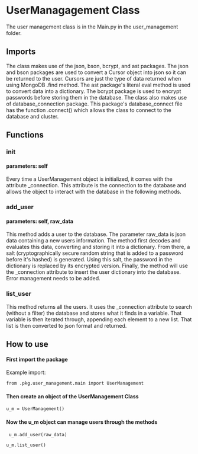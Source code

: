 # UserManagagement Class

The user management class is in the Main.py in the user_management folder. 

## Imports

The class makes use of the json, bson, bcrypt, and ast packages. 
The json and bson packages are used to convert a Cursor object into json so it can be returned to the user. Cursors are just the type of data returned when using MongoDB .find method.
The ast package's literal eval method is used to convert data into a dictionary. 
The bcrypt package is used to encrypt passwords before storing them in the database. 
The class also makes use of database_connection package. This package's database_connect file has the function .connect() which allows the class to connect to the database and cluster.  

## Functions

### init
#### parameters: self
Every time a UserManagement object is initialized, it comes with the attribute _connection. This attribute is the connection to the database and allows the object to interact with the database in the following methods. 

### add_user
#### parameters: self, raw_data
This method adds a user to the database. The parameter raw_data is json data containing a new users information. 
The method first decodes and evaluates this data, converting and storing it into a dictionary. 
From there, a salt (cryptographically secure random string that is added to a password before it's hashed) is generated. Using this salt, the password in the dictionary is replaced by its encrypted version. Finally, the method will use the _connection attribute to insert the user dictionary into the database. Error management needs to be added. 

### list_user
This method returns all the users. 
It uses the _connection attribute to search (without a filter) the database and stores what it finds in a variable. That variable is then iterated through, appending each element to a new list. That list is then converted to json format and returned.

## How to use

#### First import the package
Example import:

`from .pkg.user_management.main import UserManagement`

#### Then create an object of the UserManagement Class
`u_m = UserManagement()`

#### Now the u_m object can manage users through the methods

` u_m.add_user(raw_data)`

`u_m.list_user()`


   
